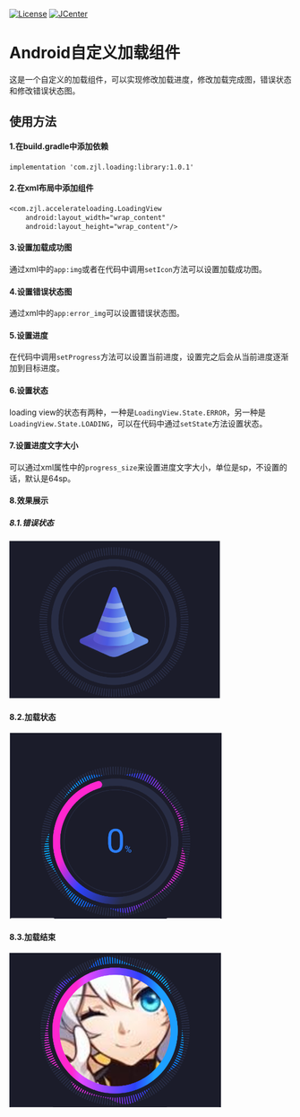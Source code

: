 
[![License](https://img.shields.io/badge/License%20-Apache%202-337ab7.svg)](https://www.apache.org/licenses/LICENSE-2.0)
[![JCenter](https://img.shields.io/badge/%20JCenter%20-2.0.3-5bc0de.svg)](https://bintray.com/airoure/myrepo/library)
# Android自定义加载组件
这是一个自定义的加载组件，可以实现修改加载进度，修改加载完成图，错误状态和修改错误状态图。
## 使用方法
#### 1.在build.gradle中添加依赖
```
implementation 'com.zjl.loading:library:1.0.1'
```
#### 2.在xml布局中添加组件
```
<com.zjl.accelerateloading.LoadingView
    android:layout_width="wrap_content"
    android:layout_height="wrap_content"/>
```
#### 3.设置加载成功图
通过xml中的```app:img```或者在代码中调用```setIcon```方法可以设置加载成功图。
#### 4.设置错误状态图
通过xml中的```app:error_img```可以设置错误状态图。
#### 5.设置进度
在代码中调用```setProgress```方法可以设置当前进度，设置完之后会从当前进度逐渐加到目标进度。
#### 6.设置状态
loading view的状态有两种，一种是```LoadingView.State.ERROR```，另一种是```LoadingView.State.LOADING```，可以在代码中通过```setState```方法设置状态。
#### 7.设置进度文字大小
可以通过xml属性中的```progress_size```来设置进度文字大小，单位是sp，不设置的话，默认是64sp。
#### 8.效果展示
##### 8.1.错误状态
![image](https://github.com/Airoure/loading/blob/master/screenshot/error.PNG)

#### 8.2.加载状态
![image](https://github.com/Airoure/loading/blob/master/screenshot/loading.PNG)

#### 8.3.加载结束
![image](https://github.com/Airoure/loading/blob/master/screenshot/loading_finish.PNG)
